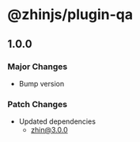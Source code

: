 # @zhinjs/plugin-qa

## 1.0.0

### Major Changes

- Bump version

### Patch Changes

- Updated dependencies
  - zhin@3.0.0
